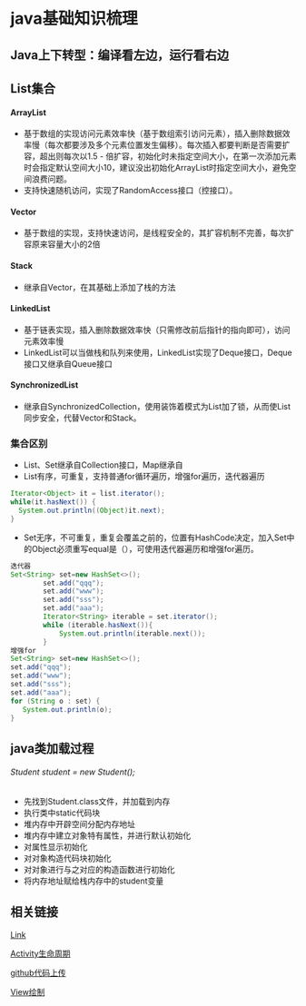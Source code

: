 # java基础知识梳理

## Java上下转型：编译看左边，运行看右边

## List集合
#### ArrayList
- 基于数组的实现访问元素效率快（基于数组索引访问元素），插入删除数据效率慢（每次都要涉及多个元素位置发生偏移）。每次插入都要判断是否需要扩容，超出则每次以1.5 - 倍扩容，初始化时未指定空间大小，在第一次添加元素时会指定默认空间大小10，建议没出初始化ArrayList时指定空间大小，避免空间浪费问题。
- 支持快速随机访问，实现了RandomAccess接口（控接口）。
#### Vector
- 基于数组的实现，支持快速访问，是线程安全的，其扩容机制不完善，每次扩容原来容量大小的2倍
#### Stack
- 继承自Vector，在其基础上添加了栈的方法
#### LinkedList
- 基于链表实现，插入删除数据效率快（只需修改前后指针的指向即可），访问元素效率慢
- LinkedList可以当做栈和队列来使用，LinkedList实现了Deque接口，Deque接口又继承自Queue接口
#### SynchronizedList
- 继承自SynchronizedCollection，使用装饰着模式为List加了锁，从而使List同步安全，代替Vector和Stack。

### 集合区别
- List、Set继承自Collection接口，Map继承自
- List有序，可重复，支持普通for循环遍历，增强for遍历，迭代器遍历
```java
Iterator<Object> it = list.iterator();
while(it.hasNext()) {
  System.out.println((Object)it.next);
}
```
- Set无序，不可重复，重复会覆盖之前的，位置有HashCode决定，加入Set中的Object必须重写equal是（），可使用迭代器遍历和增强for遍历。
```java
迭代器
Set<String> set=new HashSet<>();
        set.add("qqq");
        set.add("www");
        set.add("sss");
        set.add("aaa");
        Iterator<String> iterable = set.iterator();
        while (iterable.hasNext()){
            System.out.println(iterable.next());
        }
增强for
Set<String> set=new HashSet<>();
set.add("qqq");
set.add("www");
set.add("sss");
set.add("aaa");
for (String o : set) {
   System.out.println(o);
}
```

## java类加载过程
###### Student student = new Student();
- 先找到Student.class文件，并加载到内存
- 执行类中static代码块
- 堆内存中开辟空间分配内存地址
- 堆内存中建立对象特有属性，并进行默认初始化
- 对属性显示初始化
- 对对象构造代码块初始化
- 对对象进行与之对应的构造函数进行初始化
- 将内存地址赋给栈内存中的student变量



## 相关链接

[Link](https://github.com/dannycx/dcxing111.github.io/blob/master/activity%E8%BF%94%E5%9B%9E%E6%95%B0%E6%8D%AE)

[Activity生命周期](https://github.com/dannycx/knowledge/blob/master/ActivityLifecycle.md)

[github代码上传](https://github.com/dannycx/knowledge/blob/master/github.md)

[View绘制](https://github.com/dannycx/knowledge/blob/master/ViewDrawingProcess.md)
